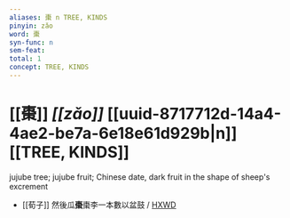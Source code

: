 ```yaml
---
aliases: 棗 n TREE, KINDS
pinyin: zǎo
word: 棗
syn-func: n
sem-feat: 
total: 1
concept: TREE, KINDS 
---
```

# [[棗]] *[[zǎo]]*  [[uuid-8717712d-14a4-4ae2-be7a-6e18e61d929b|n]] [[TREE, KINDS]]
jujube tree; jujube fruit; Chinese date, dark fruit in the shape of sheep's excrement
 - [[荀子]] 然後瓜**棗**棗李一本數以盆鼓 / [HXWD](https://hxwd.org/textview.html?location=KR3a0002_tls_010-9a.9)
